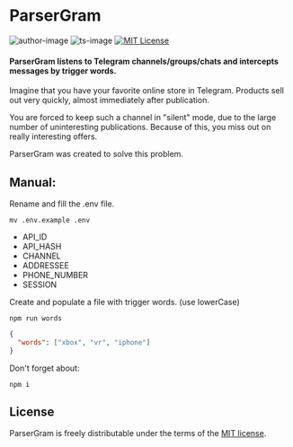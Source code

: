 # ParserGram

![author-image]
![ts-image]
[![MIT License][license-image]][license-url]

#### ParserGram listens to Telegram channels/groups/chats and intercepts messages by trigger words.

Imagine that you have your favorite online store in Telegram. Products sell out very quickly, almost immediately after publication.

You are forced to keep such a channel in "silent" mode, due to the large number of uninteresting publications. Because of this, you miss out on really interesting offers.

ParserGram was created to solve this problem.

## Manual:

Rename and fill the .env file.

```shell
mv .env.example .env
```

- API_ID
- API_HASH
- CHANNEL
- ADDRESSEE
- PHONE_NUMBER
- SESSION

Create and populate a file with trigger words. (use lowerCase)

```shell
npm run words
```

```json
{
  "words": ["xbox", "vr", "iphone"]
}
```

Don't forget about:

```shell
npm i
```

## License

ParserGram is freely distributable under the terms of the [MIT license][license-url].

[author-image]: https://img.shields.io/badge/Author-Dmitriy%20Dzyuman-blueviolet
[ts-image]: https://img.shields.io/badge/Lang-TypeScript-blue
[license-image]: https://img.shields.io/badge/License-MIT-yellow
[license-url]: LICENSE

